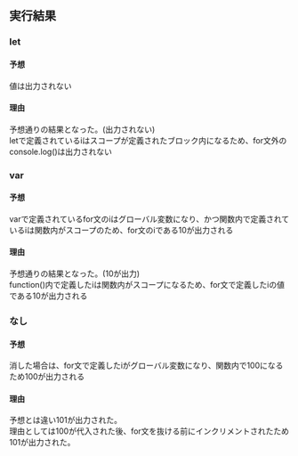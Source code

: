 ## 実行結果

### let

#### 予想

値は出力されない

#### 理由

予想通りの結果となった。(出力されない)<br>
letで定義されているiはスコープが定義されたブロック内になるため、for文外のconsole.log()は出力されない

### var

#### 予想

varで定義されているfor文のiはグローバル変数になり、かつ関数内で定義されているiは関数内がスコープのため、for文のiである10が出力される

#### 理由

予想通りの結果となった。(10が出力)<br>
function()内で定義したiは関数内がスコープになるため、for文で定義したiの値である10が出力される

### なし

#### 予想

消した場合は、for文で定義したiがグローバル変数になり、関数内で100になるため100が出力される

#### 理由

予想とは違い101が出力された。<br>
理由としては100が代入された後、for文を抜ける前にインクリメントされたため101が出力された。
